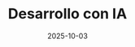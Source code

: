 ---
title: "Desarrollo con IA"
image: "/images/Certificados/Desarrollo_IA.png"
link: "https://eloychavez.dev//images/Certificados/Desarrollo_IA.png"
tags: ["BIGschool", "Programacion", "IA"]
date: 2025-10-03
---